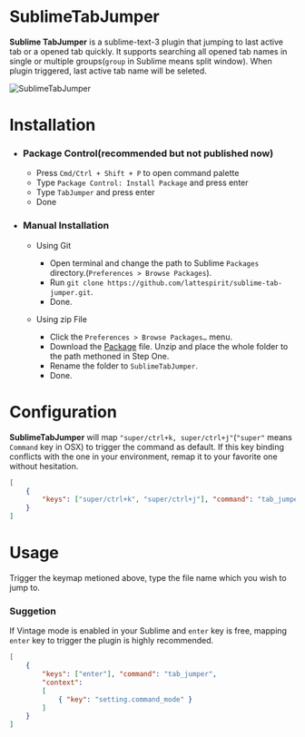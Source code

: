 # SublimeTabJumper
**Sublime TabJumper** is a sublime-text-3 plugin that jumping to last active tab or a opened tab quickly. It supports searching all opened tab names in single or multiple groups(`group` in Sublime means split window). When plugin triggered, last active tab name will be seleted.

![SublimeTabJumper](http://i.imgur.com/0WSH2HB.gif)

# Installation

* ### Package Control(recommended but not published now)
    * Press `Cmd/Ctrl + Shift + P` to open command palette
    * Type `Package Control: Install Package` and press enter
    * Type `TabJumper` and press enter
    * Done

* ### Manual Installation
    * Using Git
        * Open terminal and change the path to Sublime `Packages` directory.(`Preferences > Browse Packages`).
        * Run `git clone https://github.com/lattespirit/sublime-tab-jumper.git`.
        * Done.

    * Using zip File
        * Click the `Preferences > Browse Packages…` menu.
        * Download the [Package](https://github.com/lattespirit/SublimeTabJumper/archive/master.zip) file. Unzip and place the whole folder to the path methoned in Step One.
        * Rename the folder to `SublimeTabJumper`.
        * Done.

# Configuration
**SublimeTabJumper** will map `"super/ctrl+k, super/ctrl+j"`(`"super"` means `Command` key in OSX) to trigger the command as default. If this key binding conflicts with the one in your environment, remap it to your favorite one without hesitation.
```json
[
    {
        "keys": ["super/ctrl+k", "super/ctrl+j"], "command": "tab_jumper"
    }
]
```

# Usage
Trigger the keymap metioned above, type the file name which you wish to jump to.

### Suggetion
If Vintage mode is enabled in your Sublime and `enter` key is free, mapping `enter` key to trigger the plugin is highly recommended.
```json
[
    {
        "keys": ["enter"], "command": "tab_jumper",
        "context":
        [
            { "key": "setting.command_mode" }
        ]
    }
]
```
